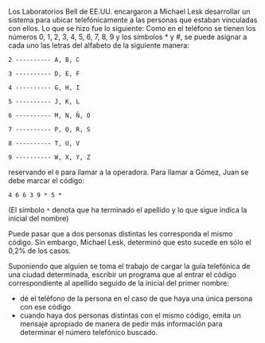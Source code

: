 Los Laboratorios Bell de EE.UU. encargaron a Michael Lesk desarrollar un sistema para ubicar telefónicamente a las personas que estaban vinculadas con ellos. Lo que se hizo fue lo siguiente: Como en el teléfono se tienen los números 0, 1, 2, 3, 4, 5, 6, 7, 8, 9 y los símbolos * y #, se puede asignar a cada uno las letras del alfabeto de la siguiente manera:

``` 
2 ---------- A, B, C 

3 ---------- D, E, F 

4 ---------- G, H, I 

5 ---------- J, K, L 

6 ---------- M, N, Ñ, O 

7 ---------- P, Q, R, S 

8 ---------- T, U, V 

9 ---------- W, X, Y, Z 
```

reservando el `0` para llamar a la operadora. Para llamar a Gómez, Juan se debe marcar el código: 

`4 6 6 3 9 * 5 *`

(El símbolo `*` denota que ha terminado el apellido y lo que sigue indica la inicial del nombre) 

Puede pasar que a dos personas distintas les corresponda el mismo código. Sin embargo, Michael Lesk, determinó que esto sucede en sólo el 0,2% de los casos. 

Suponiendo que alguien se toma el trabajo de cargar la guía telefónica de una ciudad determinada, escribir un programa que al entrar el código correspondiente al apellido seguido de la inicial del primer nombre: 

- dé el teléfono de la persona en el caso de que haya una única persona con ese código 
- cuando haya dos personas distintas con el mismo código, emita un mensaje apropiado de manera de pedir más información para determinar el número telefónico buscado. 
